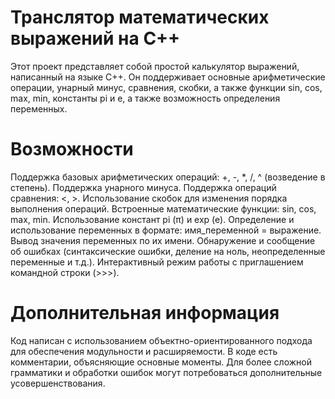# Транслятор математических выражений на C++
Этот проект представляет собой простой калькулятор выражений, написанный на языке C++. Он поддерживает основные арифметические операции, унарный минус, сравнения, скобки, а также функции sin, cos, max, min, константы pi и e, а также возможность определения переменных.

# Возможности

Поддержка базовых арифметических операций: +, -, *, /, ^ (возведение в степень).
Поддержка унарного минуса.
Поддержка операций сравнения: <, >.
Использование скобок для изменения порядка выполнения операций.
Встроенные математические функции: sin, cos, max, min.
Использование констант pi (π) и exp (e).
Определение и использование переменных в формате: имя_переменной = выражение.
Вывод значения переменных по их имени.
Обнаружение и сообщение об ошибках (синтаксические ошибки, деление на ноль, неопределенные переменные и т.д.).
Интерактивный режим работы с приглашением командной строки (>>>).

# Дополнительная информация

Код написан с использованием объектно-ориентированного подхода для обеспечения модульности и расширяемости.
В коде есть комментарии, объясняющие основные моменты.
Для более сложной грамматики и обработки ошибок могут потребоваться дополнительные усовершенствования.
